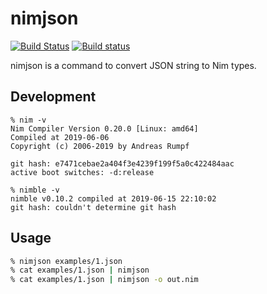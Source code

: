 # nimjson

[![Build Status](https://travis-ci.org/jiro4989/nimjson.svg?branch=master)](https://travis-ci.org/jiro4989/nimjson)
[![Build status](https://ci.appveyor.com/api/projects/status/fljtevgiqopth9sq?svg=true)](https://ci.appveyor.com/project/jiro4989/nimjson)

nimjson is a command to convert JSON string to Nim types.

## Development

    % nim -v
    Nim Compiler Version 0.20.0 [Linux: amd64]
    Compiled at 2019-06-06
    Copyright (c) 2006-2019 by Andreas Rumpf

    git hash: e7471cebae2a404f3e4239f199f5a0c422484aac
    active boot switches: -d:release

    % nimble -v
    nimble v0.10.2 compiled at 2019-06-15 22:10:02
    git hash: couldn't determine git hash

## Usage

```bash
% nimjson examples/1.json
% cat examples/1.json | nimjson
% cat examples/1.json | nimjson -o out.nim
```
